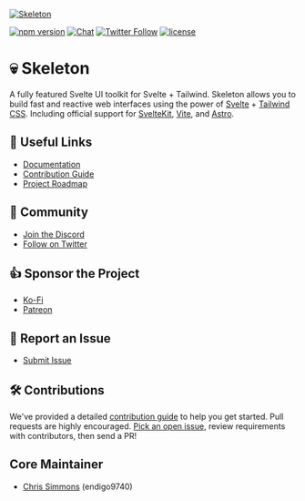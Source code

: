 [![Skeleton](https://user-images.githubusercontent.com/1509726/199282306-7454adcb-b765-4618-8438-67655a7dee47.png)](https://www.skeleton.dev/)

[![npm version](https://img.shields.io/npm/v/@skeletonlabs/skeleton?logo=npm&color=cb3837)](https://www.npmjs.com/package/@skeletonlabs/skeleton)
[![Chat](https://img.shields.io/discord/1003691521280856084?label=chat&logo=discord&color=7289da)](https://discord.gg/EXqV7W8MtY)
[![Twitter Follow](https://img.shields.io/twitter/follow/SkeletonUI?style=social)](https://twitter.com/SkeletonUI)
[![license](https://img.shields.io/badge/license-MIT-%23bada55)](https://github.com/skeletonlabs/skeleton/blob/master/LICENSE)

# 💀 Skeleton

A fully featured Svelte UI toolkit for Svelte + Tailwind. Skeleton allows you to build fast and reactive web interfaces using the power of [Svelte](https://svelte.dev/) + [Tailwind CSS](https://tailwindcss.com/). Including official support for [SvelteKit](https://kit.svelte.dev/), [Vite](https://vitejs.dev/), and [Astro](https://astro.build/).

## 🔗 Useful Links

- [Documentation](https://skeleton.dev/)
- [Contribution Guide](https://skeleton.dev/docs/contributions)
- [Project Roadmap](https://github.com/skeletonlabs/skeleton/wiki/%F0%9F%9B%A3%EF%B8%8F-The-Skeleton-Roadmap)

## 👋 Community

- [Join the Discord](https://discord.gg/EXqV7W8MtY)
- [Follow on Twitter](https://twitter.com/SkeletonUI)

## 👍 Sponsor the Project

- [Ko-Fi](https://ko-fi.com/skeletonlabs)
- [Patreon](https://patreon.com/user?u=83786276)

## 🐞 Report an Issue

- [Submit Issue](https://github.com/skeletonlabs/skeleton/issues/new/choose)

## 🛠️ Contributions

We've provided a detailed [contribution guide](https://www.skeleton.dev/docs/contributions) to help you get started. Pull requests are highly encouraged. [Pick an open issue](https://github.com/skeletonlabs/skeleton/issues), review requirements with contributors, then send a PR!

## Core Maintainer

- [Chris Simmons](https://github.com/endigo9740) (endigo9740)
